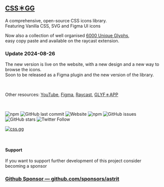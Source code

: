 ## [CSS＊GG](https://css.gg)

A comprehensive, open-source CSS icons library. \
Featuring Vanilla CSS, SVG and Figma UI icons

Now also a collection of well organised [6000 Unique Glyphs](https://glyf.app), \
easy copy paste and available on the raycast extension.

### Update 2024-08-26

The new version is live on the website, with a new design and a new way to browse the icons. \
Soon to be released as a Figma plugin and the new version of the library.

<br>

Other resources: [YouTube](https://youtube.com/@astrit), [Figma](https://www.figma.com/community/file/1284635132283811437/glyf-app-6000-variable-glyphs), [Raycast](https://www.raycast.com/astrit/css-gg), [GLYF＊APP](https://glyf.app)

<br>

![npm](https://img.shields.io/npm/v/css.gg) ![GitHub last commit](https://img.shields.io/github/last-commit/astrit/css.gg) ![Website](https://img.shields.io/website?url=https%3A%2F%2Fcss.gg) ![npm](https://img.shields.io/npm/dt/css.gg) ![GitHub issues](https://img.shields.io/github/issues/astrit/css.gg) ![GitHub stars](https://img.shields.io/github/stars/astrit/css.gg) ![Twitter Follow](https://img.shields.io/twitter/follow/astritmalsija?label=follow&style=social)

[![css.gg](https://github.com/user-attachments/assets/b7b72681-de31-4568-ace1-939ce6ef1272)](https://css.gg)

<br>

#### Support

If you want to support further development of this project consider becoming a sponsor

### [Github Sponsor — github.com/sponsors/astrit](https://github.com/sponsors/astrit)
